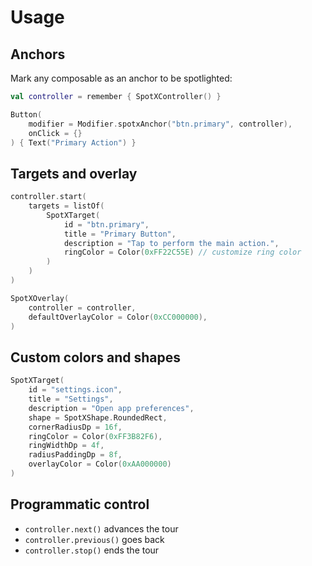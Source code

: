 # Usage

## Anchors
Mark any composable as an anchor to be spotlighted:

```kotlin
val controller = remember { SpotXController() }

Button(
    modifier = Modifier.spotxAnchor("btn.primary", controller),
    onClick = {}
) { Text("Primary Action") }
```

## Targets and overlay

```kotlin
controller.start(
    targets = listOf(
        SpotXTarget(
            id = "btn.primary",
            title = "Primary Button",
            description = "Tap to perform the main action.",
            ringColor = Color(0xFF22C55E) // customize ring color
        )
    )
)

SpotXOverlay(
    controller = controller,
    defaultOverlayColor = Color(0xCC000000),
)
```

## Custom colors and shapes

```kotlin
SpotXTarget(
    id = "settings.icon",
    title = "Settings",
    description = "Open app preferences",
    shape = SpotXShape.RoundedRect,
    cornerRadiusDp = 16f,
    ringColor = Color(0xFF3B82F6),
    ringWidthDp = 4f,
    radiusPaddingDp = 8f,
    overlayColor = Color(0xAA000000)
)
```

## Programmatic control

- `controller.next()` advances the tour
- `controller.previous()` goes back
- `controller.stop()` ends the tour 